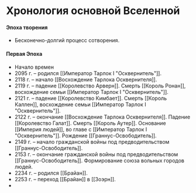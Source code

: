 # Хронология основной Вселенной
#### Эпоха творения
- Бесконечно-долгий процесс сотворения.
#### Первая Эпоха
- Начало времен
- 2095 г. – родился [[Император Тарлок I "Осквернитель"]].
- 2118 г. – начало [[Восхождение Тарлока Осквернителя]].
- 2119 г. – падение [[Королевство Арверн]]. Смерть [[Король Ронан]], восхождение семьи [[Император Тарлок I "Осквернитель"]].
- 2121 г. – падение [[Королевство Кимбает]]. Смерть [[Король Каллен]], восхождение семьи [[Император Тарлок I "Осквернитель"]].
- 2122 г. – окончание [[Восхождение Тарлока Осквернителя]]. Падение [[Королевство Галат]]. Смерть [[Король Аутер]]. Основание [[Империя людей]], во главе с [[Император Тарлок I "Осквернитель"]]. Рождение [[Граннус-Освободитель]].
- 2149 г. – начало гражданской войны под предводительством [[Граннус-Освободитель]].
- 2153 г. – окончание гражданской войны под предводительством [[Граннус-Освободитель]]. Формирование союза вольных городов людей.
- 2234 г. – родился [[Брайан]].
- 2253 г. – переход [[Брайан]] в [[Зоэрн]].
- 